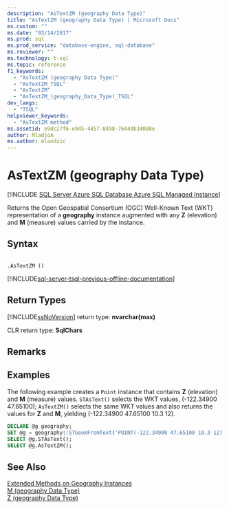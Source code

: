 ```yaml
---
description: "AsTextZM (geography Data Type)"
title: "AsTextZM (geography Data Type) | Microsoft Docs"
ms.custom: ""
ms.date: "03/14/2017"
ms.prod: sql
ms.prod_service: "database-engine, sql-database"
ms.reviewer: ""
ms.technology: t-sql
ms.topic: reference
f1_keywords: 
  - "AsTextZM (geography Data Type)"
  - "AsTextZM_TSQL"
  - "AsTextZM"
  - "AsTextZM_(geography_Data_Type)_TSQL"
dev_langs: 
  - "TSQL"
helpviewer_keywords: 
  - "AsTextZM method"
ms.assetid: e9dc27f6-e945-4457-8498-7644db34008e
author: MladjoA
ms.author: mlandzic 
---
```

# AsTextZM (geography Data Type)
[!INCLUDE [SQL Server Azure SQL Database Azure SQL Managed Instance](../../includes/applies-to-version/sql-asdb-asdbmi.md)]

  Returns the Open Geospatial Consortium (OGC) Well-Known Text (WKT) representation of a **geography** instance augmented with any **Z** (elevation) and **M** (measure) values carried by the instance.  
  
## Syntax  
  
```  
  
.AsTextZM ()  
```  

[!INCLUDE[sql-server-tsql-previous-offline-documentation](../../includes/sql-server-tsql-previous-offline-documentation.md)]

## Return Types  
 [!INCLUDE[ssNoVersion](../../includes/ssnoversion-md.md)] return type: **nvarchar(max)**  
  
 CLR return type: **SqlChars**  
  
## Remarks  
  
## Examples  
 The following example creates a `Point` instance that contains **Z** (elevation) and **M** (measure) values. `STAsText()` selects the WKT values, (-122.34900 47.65100); `AsTextZM()` selects the same WKT values and also returns the values for **Z** and **M**, yielding (-122.34900 47.65100 10.3 12).  
  
```sql
DECLARE @g geography;  
SET @g = geography::STGeomFromText('POINT(-122.34900 47.65100 10.3 12)', 4326);  
SELECT @g.STAsText();  
SELECT @g.AsTextZM();  
```  
  
## See Also  
 [Extended Methods on Geography Instances](../../t-sql/spatial-geography/extended-methods-on-geography-instances.md)   
 [M &#40;geography Data Type&#41;](../../t-sql/spatial-geography/m-geography-data-type.md)   
 [Z &#40;geography Data Type&#41;](../../t-sql/spatial-geography/z-geography-data-type.md)  
  
  

